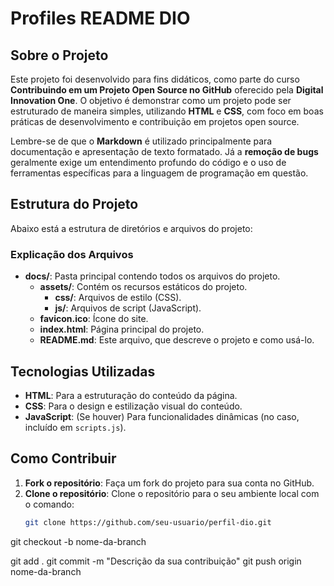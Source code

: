 # Profiles README DIO

## Sobre o Projeto

Este projeto foi desenvolvido para fins didáticos, como parte do curso **Contribuindo em um Projeto Open Source no GitHub** oferecido pela **Digital Innovation One**. O objetivo é demonstrar como um projeto pode ser estruturado de maneira simples, utilizando **HTML** e **CSS**, com foco em boas práticas de desenvolvimento e contribuição em projetos open source.

Lembre-se de que o **Markdown** é utilizado principalmente para documentação e apresentação de texto formatado. Já a **remoção de bugs** geralmente exige um entendimento profundo do código e o uso de ferramentas específicas para a linguagem de programação em questão.

## Estrutura do Projeto

Abaixo está a estrutura de diretórios e arquivos do projeto:


### Explicação dos Arquivos

- **docs/**: Pasta principal contendo todos os arquivos do projeto.
  - **assets/**: Contém os recursos estáticos do projeto.
    - **css/**: Arquivos de estilo (CSS).
    - **js/**: Arquivos de script (JavaScript).
  - **favicon.ico**: Ícone do site.
  - **index.html**: Página principal do projeto.
  - **README.md**: Este arquivo, que descreve o projeto e como usá-lo.

## Tecnologias Utilizadas

- **HTML**: Para a estruturação do conteúdo da página.
- **CSS**: Para o design e estilização visual do conteúdo.
- **JavaScript**: (Se houver) Para funcionalidades dinâmicas (no caso, incluído em `scripts.js`).

## Como Contribuir

1. **Fork o repositório**: Faça um fork do projeto para sua conta no GitHub.
2. **Clone o repositório**: Clone o repositório para o seu ambiente local com o comando:
   ```bash
   git clone https://github.com/seu-usuario/perfil-dio.git
   
git checkout -b nome-da-branch

git add .
git commit -m "Descrição da sua contribuição"
git push origin nome-da-branch
